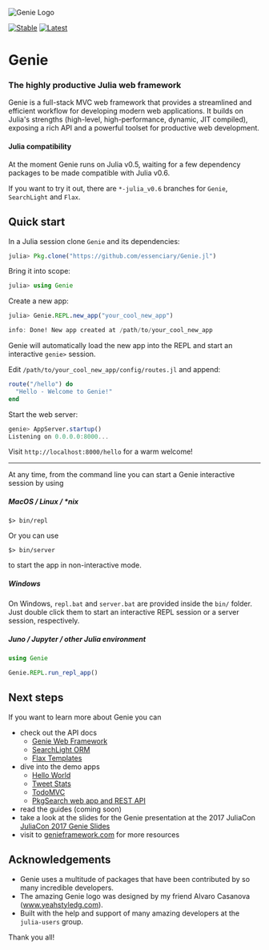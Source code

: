 ![Genie Logo](https://dl.dropboxusercontent.com/s/0dbiza50r63cvvc/genie_logo.png)

[![Stable](https://readthedocs.org/projects/docs/badge/?version=stable)](http://geniejl.readthedocs.io/en/stable/build/)
[![Latest](https://readthedocs.org/projects/docs/badge/?version=latest)](http://geniejl.readthedocs.io/en/latest/build/)

# Genie
### The highly productive Julia web framework

Genie is a full-stack MVC web framework that provides a streamlined and efficient workflow for developing modern web applications. It builds on Julia's strengths (high-level, high-performance, dynamic, JIT compiled), exposing a rich API and a powerful toolset for productive web development.

#### Julia compatibility
At the moment Genie runs on Julia v0.5, waiting for a few dependency packages to be made compatible with Julia v0.6.

If you want to try it out, there are `*-julia_v0.6` branches for `Genie`, `SearchLight` and `Flax`.


## Quick start
In a Julia session clone `Genie` and its dependencies:
```julia
julia> Pkg.clone("https://github.com/essenciary/Genie.jl")
```

Bring it into scope:
```julia
julia> using Genie
```

Create a new app:
```julia
julia> Genie.REPL.new_app("your_cool_new_app")

info: Done! New app created at /path/to/your_cool_new_app
```

Genie will automatically load the new app into the REPL and start an interactive `genie>` session.

Edit `/path/to/your_cool_new_app/config/routes.jl` and append:

```julia
route("/hello") do
  "Hello - Welcome to Genie!"
end
```

Start the web server:
```julia
genie> AppServer.startup()
Listening on 0.0.0.0:8000...
```

Visit `http://localhost:8000/hello` for a warm welcome!

---

At any time, from the command line you can start a Genie interactive session by using

##### MacOS / Linux / *nix
```
$> bin/repl
```

Or you can use
```
$> bin/server
```
to start the app in non-interactive mode.

##### Windows
On Windows, `repl.bat` and `server.bat` are provided inside the `bin/` folder. Just double click them to start an interactive REPL session or a server session, respectively.

##### Juno / Jupyter / other Julia environment

```julia
using Genie

Genie.REPL.run_repl_app()
```


## Next steps
If you want to learn more about Genie you can
* check out the API docs
  * [Genie Web Framework](http://geniejl.readthedocs.io/en/latest/build/)
  * [SearchLight ORM](http://searchlightjl.readthedocs.io/en/latest/build/)
  * [Flax Templates](http://flaxjl.readthedocs.io/en/latest/build/)
* dive into the demo apps
  * [Hello World](https://github.com/essenciary/genie-demo-hello-world)
  * [Tweet Stats](https://github.com/essenciary/genie-demo-tweet-stats)
  * [TodoMVC](https://github.com/essenciary/genie-todo-mvc)
  * [PkgSearch web app and REST API](https://github.com/essenciary/pgksearch-api-website)
* read the guides (coming soon)
* take a look at the slides for the Genie presentation at the 2017 JuliaCon [JuliaCon 2017 Genie Slides](https://github.com/essenciary/JuliaCon-2017-Slides/tree/master/v1.1)
* visit to [genieframework.com](http://genieframework.com) for more resources


## Acknowledgements
* Genie uses a multitude of packages that have been contributed by so many incredible developers.
* The amazing Genie logo was designed by my friend Alvaro Casanova (www.yeahstyledg.com).
* Built with the help and support of many amazing developers at the `julia-users` group.

Thank you all!
